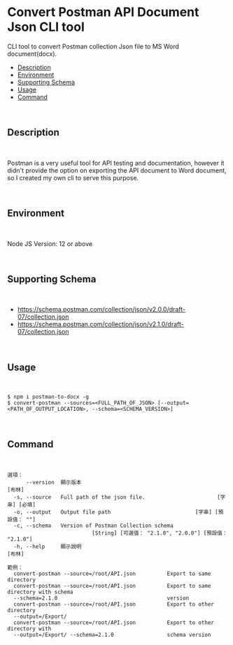# Convert Postman API Document Json CLI tool

CLI tool to convert Postman collection Json file to MS Word document(docx).

- [Description](#description)
- [Environment](#environment)
- [Supporting Schema](#supporting-schema)
- [Usage](#usage)
- [Command](#command)

<br />

## Description

<br />

Postman is a very useful tool for API testing and documentation, however it didn't provide the option on exporting the API document to Word document, so I created my own cli to serve this purpose. 


<br />

## Environment

<br />

Node JS Version: 12 or above

<br />

## Supporting Schema

<br />

- https://schema.postman.com/collection/json/v2.0.0/draft-07/collection.json
- https://schema.postman.com/collection/json/v2.1.0/draft-07/collection.json

<br />


## Usage

<br />

````
$ npm i postman-to-docx -g
$ convert-postman --sources=<FULL_PATH_OF_JSON> [--output=<PATH_OF_OUTPUT_LOCATION>, --schema=<SCHEMA_VERSION>]
````

<br />

## Command

<br />

````
選項：
      --version  顯示版本                                                 [布林]
  -s, --source   Full path of the json file.                       [字串] [必填]
  -o, --output   Output file path                           [字串] [預設值： ""]
  -c, --schema   Version of Postman Collection schema
                           [String] [可選值： "2.1.0", "2.0.0"] [預設值： "2.1.0"]
  -h, --help     顯示說明                                                 [布林]

範例：
  convert-postman --source=/root/API.json          Export to same directory
  convert-postman --source=/root/API.json          Export to same directory with schema
  --schema=2.1.0                                   version
  convert-postman --source=/root/API.json          Export to other directory
  --output=/Export/
  convert-postman --source=/root/API.json          Export to other directory with
  --output=/Export/ --schema=2.1.0                 schema version
````